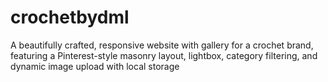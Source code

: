 # crochetbydml
A beautifully crafted, responsive  website with gallery for a crochet brand, featuring a Pinterest-style masonry layout, lightbox, category filtering, and dynamic image upload with local storage
